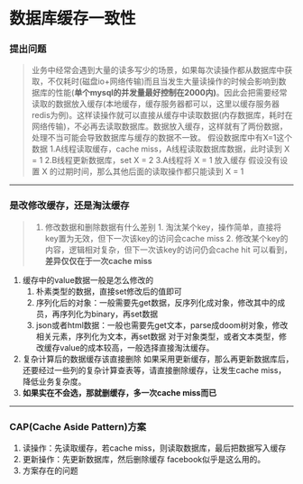 # 数据库缓存一致性
### 提出问题
> 业务中经常会遇到大量的读多写少的场景，如果每次读操作都从数据库中获取，不仅耗时(磁盘io+网络传输)而且当发生大量读操作的时候会影响到数据库的性能(**单个mysql的并发量最好控制在2000内)**。因此会把需要经常读取的数据放入缓存(本地缓存，缓存服务器都可以，这里以缓存服务器redis为例)。这样读操作就可以直接从缓存中读取数据(内存数据库，耗时在网络传输)，不必再去读取数据库。数据放入缓存，这样就有了两份数据，处理不当可能会导致数据库与缓存的数据不一致。
假设数据库中有X=1这个数据
1.A线程读取缓存，cache miss，A线程读取数据库数据，此时读到 X = 1
2.B线程更新数据库，set X = 2
3.A线程将 X = 1 放入缓存
假设没有设置 X 的过期时间，那么其他后面的读取操作都只能读到 X = 1

------------
### 是改修改缓存，还是淘汰缓存
> 1. 修改数据和删除数据有什么差别
	1. 淘汰某个key，操作简单，直接将key置为无效，但下一次该key的访问会cache miss
	2. 修改某个key的内容，逻辑相对复杂，但下一次该key的访问仍会cache hit
可以看到，**差异仅仅在于一次cache miss**
1. 缓存中的value数据一般是怎么修改的
	1. 朴素类型的数据，直接set修改后的值即可
	2. 序列化后的对象：一般需要先get数据，反序列化成对象，修改其中的成员，再序列化为binary，再set数据
	3. json或者html数据：一般也需要先get文本，parse成doom树对象，修改相关元素，序列化为文本，再set数据
对于对象类型，或者文本类型，修改缓存value的成本较高，一般选择直接淘汰缓存。
1. 复杂计算后的数据缓存该直接删除
	如果采用更新缓存，那么再更新数据库后，还要经过一些列的复杂计算查表等，请直接删除缓存，让发生cache miss，降低业务复杂度。
1. **如果实在不会选，那就删缓存，多一次cache miss而已**

------------

### CAP(Cache Aside Pattern)方案
1. 读操作：先读取缓存，若cache miss，则读取数据库，最后把数据写入缓存
1. 更新操作：先更新数据库，然后删除缓存
facebook似乎是这么用的。
1. 方案存在的问题